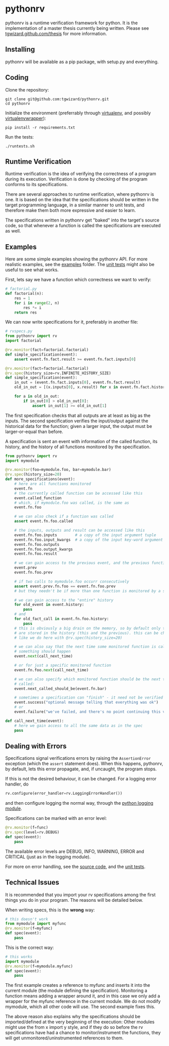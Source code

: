# pythonrv

pythonrv is a runtime verification framework for python. It is the
implementation of a master thesis currently being written. Please see
[tgwizard.github.com/thesis](http://tgwizard.github.com/thesis) for more
information.

## Installing

pythonrv will be available as a pip package, with setup.py and everything.

## Coding

Clone the repository:

	git clone git@github.com:tgwizard/pythonrv.git
	cd pythonrv

Initialize the environment (preferrably through
[virtualenv](http://pypi.python.org/pypi/virtualenv), and possibly
[virtualenvwrapper](http://www.doughellmann.com/docs/virtualenvwrapper/)):

	pip install -r requirements.txt

Run the tests:

	./runtests.sh


## Runtime Verification

Runtime verification is the idea of verifying the correctness of a program
during its execution. Verification is done by checking of the program conforms
to its specifications.

There are several approaches to runtime verification, where pythonrv is one. It
is based on the idea that the specifications should be written in the target
programming language, in a similar manner to unit tests, and therefore make
them both more expressive and easier to learn.

The specifications written in pythonrv get "baked" into the target's source
code, so that whenever a function is called the specifications are executed as
well.

## Examples

Here are some simple examples showing the pythonrv API. For more realistic
examples, see the
[examples](https://github.com/tgwizard/pythonrv/tree/master/examples) folder.
The [unit
tests](https://github.com/tgwizard/pythonrv/tree/master/pythonrv/test) might
also be useful to see what works.

First, lets say we have a function which correctness we want to verify:

~~~ python
# factorial.py
def factorial(n):
	res = 1
	for i in range(2, n)
		res *= i
	return res
~~~

We can now write specifications for it, preferably in another file:

~~~ python
# rvspecs.py
from pythonrv import rv
import factorial

@rv.monitor(fact=factorial.factorial)
def simple_specification(event):
	assert event.fn.fact.result >= event.fn.fact.inputs[0]

@rv.monitor(fact=factorial.factorial)
@rv.spec(history_size=rv.INFINITE_HISTORY_SIZE)
def simple_specification(event):
	in_out = (event.fn.fact.inputs[0], event.fn.fact.result)
	old_in_out = [(x.inputs[0], x.result) for x in event.fn.fact.history]

	for a in old_in_out:
		if in_out[0] > old_in_out[0]:
			assert in_out[1] >= old_in_out[1]
~~~

The first specification checks that all outputs are at least as big as the
inputs. The second specification verifies the input/output against the
historical data for the function; given a larger input, the output must be
larger-or-equal than before.

A specification is sent an event with information of the called function, its
history, and the history of all functions monitored by the specification.

~~~ python
from pythonrv import rv
import mymodule

@rv.monitor(foo=mymodule.foo, bar=mymodule.bar)
@rv.spec(history_size=20)
def more_specifications(event):
	# here are all functions monitored
	event.fn
	# the currently called function can be accessed like this
	event.called_function
	# which, if mymodule.foo was called, is the same as
	event.fn.foo

	# we can also check if a function was called
	assert event.fn.foo.called

	# the inputs, outputs and result can be accessed like this
	event.fn.foo.inputs        # a copy of the input argument tuple
	event.fn.foo.input_kwargs  # a copy of the input key-word argument dict
	event.fn.foo.outputs
	event.fn.foo.output_kwargs
	event.fn.foo.result

	# we can gain access to the previous event, and the previous function call
	event.prev
	event.fn.foo.prev

	# if two calls to mymodule.foo occurr consecutively
	assert event.prev.fn.foo == event.fn.foo.prev
	# but they needn't be if more than one function is monitored by a spec

	# we can gain access to the "entire" history
	for old_event in event.history:
		pass
	# and
	for old_fact_call in event.fn.foo.history:
		pass
	# this is obviously a big drain on the memory, so by default only two events
	# are stored in the history (this and the previous). this can be changed,
	# like we do here with @rv.spec(history_size=20)

	# we can also say that the next time some monitored function is called,
	# something should happen
	event.next(call_next_time)

	# or for just a specific monitored function
	event.fn.foo.next(call_next_time)

	# we can also specify which monitored function should be the next to be
	# called:
	event.next_called_should_be(event.fn.bar)

	# sometimes a specification can "finish" - it need not be verified again
	event.success("optional message telling that everything was ok")
	# or
	event.failure("we've failed, and there's no point continuing this verification")

def call_next_time(event):
	# here we gain access to all the same data as in the spec
	pass
~~~

## Dealing with Errors

Specifications signal verifications errors by raising the `AssertionError`
exception (which the `assert` statement does). When this happens, pythonrv, by
default, lets this error propagate, and, if uncaught, the program stops.

If this is not the desired behaviour, it can be changed. For a logging error
handler, do

~~~ python
rv.configure(error_handler=rv.LoggingErrorHandler())
~~~

and then configure logging the normal way, through the [python logging
module](http://docs.python.org/library/logging.html).

Specifications can be marked with an error level:

~~~ python
@rv.monitor(f=func)
@rv.spec(level=rv.DEBUG)
def spec(event):
	pass
~~~

The available error levels are DEBUG, INFO, WARNING, ERROR and CRITICAL (just
as in the logging module).

For more on error handling, see the [source
code](https://github.com/tgwizard/pythonrv/blob/master/pythonrv/rv.py), and the
[unit
tests](https://github.com/tgwizard/pythonrv/blob/master/pythonrv/test/rv_configuration_test.py).

## Technical Issues

It is recommended that you import your rv specifications among the first things
you do in your program. The reasons will be detailed below.

When writing specs, this is the **wrong** way:

~~~ python
# this doesn't work
from mymodule import myfunc
@rv.monitor(f=myfunc)
def spec(event):
	pass
~~~

This is the correct way:

~~~ python
# this works
import mymodule
@rv.monitor(f=mymodule.myfunc)
def spec(event):
	pass
~~~

The first example creates a reference to myfunc and inserts it into the
current module (the module defining the specification). Monitoring a function
means adding a wrapper around it, and in this case we only add a wrapper for
the myfunc reference in the current module. We do not modify mymodule, which
all other code will use. The second example fixes this.

The above reason also explains why the specifications should be
imported/defined at the very beginning of the execution: Other modules might
use the from x import y style, and if they do so before the rv specifications
have had a chance to monitor/instrument the functions, they will get
unmonitored/uninstrumented references to them.
